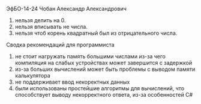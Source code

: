ЭфБО-14-24
Чобан Александр Александрович

1. нельзя делить на 0.
2. нельзя вписывать не числа.
3. нельзя чтоб корень квадратный был из отрицательного числа.

Сводка рекомендаций для программиста

1. не стоит нагружать память большими числами из-за чего компиляция на слабых устройствах может завершится с задержкой
2. из-за больших вычислений может быть проблемы с выводом памяти калькулятора
3. не поддерживает ввод некоректных данных
4. были использованы простейшие алгоритмы для вычислений, что способствует выводу некорректного ответа, из-зa особенностей C#
